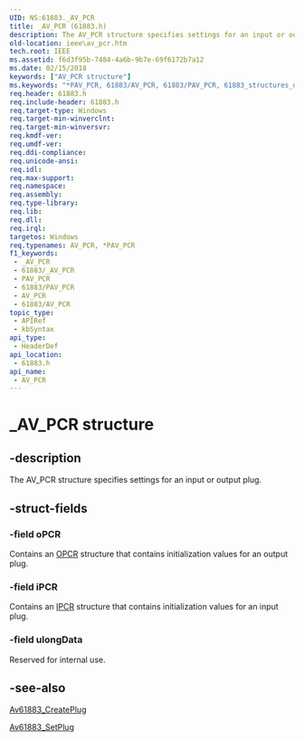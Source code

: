 ```yaml
---
UID: NS:61883._AV_PCR
title: _AV_PCR (61883.h)
description: The AV_PCR structure specifies settings for an input or output plug.
old-location: ieee\av_pcr.htm
tech.root: IEEE
ms.assetid: f6d3f95b-7484-4a6b-9b7e-69f6172b7a12
ms.date: 02/15/2018
keywords: ["AV_PCR structure"]
ms.keywords: "*PAV_PCR, 61883/AV_PCR, 61883/PAV_PCR, 61883_structures_d8602c71-aca5-427d-a8bf-d1da914ebacc.xml, AV_PCR, AV_PCR structure [Buses], IEEE.av_pcr, PAV_PCR, PAV_PCR structure pointer [Buses], _AV_PCR"
req.header: 61883.h
req.include-header: 61883.h
req.target-type: Windows
req.target-min-winverclnt: 
req.target-min-winversvr: 
req.kmdf-ver: 
req.umdf-ver: 
req.ddi-compliance: 
req.unicode-ansi: 
req.idl: 
req.max-support: 
req.namespace: 
req.assembly: 
req.type-library: 
req.lib: 
req.dll: 
req.irql: 
targetos: Windows
req.typenames: AV_PCR, *PAV_PCR
f1_keywords:
 - _AV_PCR
 - 61883/_AV_PCR
 - PAV_PCR
 - 61883/PAV_PCR
 - AV_PCR
 - 61883/AV_PCR
topic_type:
 - APIRef
 - kbSyntax
api_type:
 - HeaderDef
api_location:
 - 61883.h
api_name:
 - AV_PCR
---
```


# _AV_PCR structure


## -description

The AV_PCR structure specifies settings for an input or output plug.

## -struct-fields

### -field oPCR

Contains an <a href="https://docs.microsoft.com/windows-hardware/drivers/ddi/61883/ns-61883-_opcr">OPCR</a> structure that contains initialization values for an output plug.

### -field iPCR

Contains an <a href="https://docs.microsoft.com/windows-hardware/drivers/ddi/61883/ns-61883-_ipcr">IPCR</a> structure that contains initialization values for an input plug.

### -field ulongData

Reserved for internal use.

## -see-also

<a href="https://msdn.microsoft.com/library/windows/hardware/ff536961">Av61883_CreatePlug</a>



<a href="https://msdn.microsoft.com/library/windows/hardware/ff536995">Av61883_SetPlug</a>

